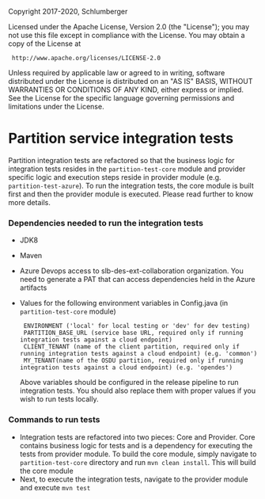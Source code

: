 Copyright 2017-2020, Schlumberger

Licensed under the Apache License, Version 2.0 (the "License");
you may not use this file except in compliance with the License.
You may obtain a copy of the License at

     http://www.apache.org/licenses/LICENSE-2.0

Unless required by applicable law or agreed to in writing, software
distributed under the License is distributed on an "AS IS" BASIS,
WITHOUT WARRANTIES OR CONDITIONS OF ANY KIND, either express or implied.
See the License for the specific language governing permissions and
limitations under the License.

# Partition service integration tests

Partition integration tests are refactored so that the business logic for integration tests resides in the `partition-test-core` module and provider specific logic and execution steps reside in provider module (e.g. `partition-test-azure`). To run the integration tests, the core module is built first and then the provider module is executed. Please read further to know more details.

### Dependencies needed to run the integration tests 
* JDK8
* Maven
* Azure Devops access to slb-des-ext-collaboration organization. You need to generate a PAT that can access dependencies held in the Azure artifacts
* Values for the following environment variables in Config.java (in `partition-test-core` module)
  
  ```
   ENVIRONMENT ('local' for local testing or 'dev' for dev testing) 
   PARTITION_BASE_URL (service base URL, required only if running integration tests against a cloud endpoint)
   CLIENT_TENANT (name of the client partition, required only if running integration tests against a cloud endpoint) (e.g. 'common')
   MY_TENANT(name of the OSDU partition, required only if running integration tests against a cloud endpoint) (e.g. 'opendes')
   ```

  Above variables should be configured in the release pipeline to run integration tests. You should also replace them with proper values if you wish to run tests locally.
### Commands to run tests
* Integration tests are refactored into two pieces: Core and Provider. Core contains business logic for tests and is a dependency for executing the tests from provider module. To build the core module, simply navigate to `partition-test-core` directory and run `mvn clean install`. This will build the core module
* Next, to execute the integration tests, navigate to the provider module and execute `mvn test`
